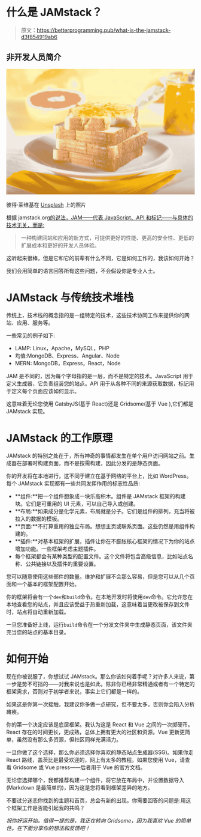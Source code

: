 # 什么是 JAMstack？

> 原文：<https://betterprogramming.pub/what-is-the-jamstack-d3f854919ab6>

## 非开发人员简介

![](img/f4cc0e9feb2a3ea553170358710ab9b6.png)

彼得·莱维基在 [Unsplash](https://unsplash.com/s/photos/technology-jam?utm_source=unsplash&utm_medium=referral&utm_content=creditCopyText) 上的照片

根据 jamstack.org[的说法，JAM——代表 JavaScript、API 和标记——与具体的技术无关，而是:](http://jamstack.org)

> 一种构建网站和应用的新方式，可提供更好的性能、更高的安全性、更低的扩展成本和更好的开发人员体验。

这听起来很棒，但是它和它的前辈有什么不同，它是如何工作的，我该如何开始？

我们会用简单的语言回答所有这些问题，不会假设你是专业人士。

# JAMstack 与传统技术堆栈

传统上，技术栈的概念指的是一组特定的技术，这些技术协同工作来提供你的网站、应用、服务等。

一些常见的例子如下:

*   LAMP: Linux，Apache，MySQL，PHP
*   均值:MongoDB、Express、Angular、Node
*   MERN: MongoDB，Express，React，Node

JAM 是不同的，因为每个字母指的是一层，而不是特定的技术。JavaScript 用于定义生成器，它负责组装您的站点。API 用于从各种不同的来源获取数据，标记用于定义每个页面应该如何显示。

这意味着无论您使用 GatsbyJS(基于 React)还是 Gridsome(基于 Vue ),它们都是 JAMstack 实现。

# JAMstack 的工作原理

JAMstack 的特别之处在于，所有神奇的事情都发生在单个用户访问网站之前。生成器在部署时构建页面，而不是按需构建，因此分发的是静态页面。

你的开发将在本地进行，这不同于建立在基于网络的平台上，比如 WordPress。每个 JAMstack 实现都有一些共同发挥作用的标志性品质:

*   **组件:**把一个组件想象成一块乐高积木。组件是 JAMstack 框架的构建块。它们是可重用的 UI 元素，可以自己导入或创建。
*   **布局:**如果成分是化学元素，布局就是分子。它们是组件的排列，充当将被拉入的数据的模板。
*   **页面:**不打算重用的独立布局。想想主页或联系页面。这些仍然是用组件构建的。
*   **插件:**对基本框架的扩展，插件让你在不膨胀核心框架的情况下为你的站点增加功能。一些框架考虑主题插件。
*   每个框架都会有某种类型的配置文件。这个文件将包含高级信息，比如站点名称、公共链接以及插件的重要设置。

您可以随意使用这些部件的数量。维护和扩展不会那么容易，但是您可以从几个页面和一个基本的框架配置开始。

你的框架将会有一个`dev`和`build`命令。在本地开发时将使用`dev`命令。它允许您在本地查看您的站点，并且应该受益于热重新加载，这意味着当更改被保存到文件时，站点将自动重新加载。

一旦您准备好上线，运行`build`命令在一个分发文件夹中生成静态页面，该文件夹充当您的站点的基本目录。

# 如何开始

现在你被说服了，你想试试 JAMstack。那么你该如何着手呢？对许多人来说，第一步是势不可挡的——对我来说也是如此。除非你已经非常精通或者有一个特定的框架需求，否则对于初学者来说，事实上它们都是一样的。

如果这是你第一次接触，我建议你多做一点研究，但不要太多，否则你会陷入分析瘫痪。

你的第一个决定应该是底层框架。我认为这是 React 和 Vue 之间的一次掷硬币。React 存在的时间更长，更成熟，总体上拥有更大的社区和资源。Vue 更新更简单，虽然没有那么多资源，但社区同样充满活力。

一旦你做了这个选择，那么你必须选择你喜欢的静态站点生成器(SSG)。如果你走 React 路线，盖茨比是最受欢迎的，网上有太多的教程。如果您使用 Vue，请查看 Gridsome 或 Vue press——后者用于 Vue 的官方文档。

无论您选择哪个，我都推荐构建一个组件，将它放在布局中，并设置数据导入(Markdown 是最简单的)，因为这是您将看到框架差异的地方。

不要过分迷恋你找到的主题和首页，总会有新的出现。你需要回答的问题是:用这个框架工作是否能引起我的共鸣？

*祝你好运开始。值得一提的是，我正在转向 Gridsome，因为我喜欢 Vue 的简单性。在下面分享你的想法和反馈吧！*